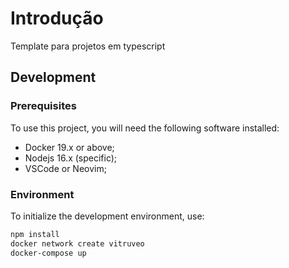 # Introdução

Template para projetos em typescript

## Development

### Prerequisites

To use this project, you will need the following software installed:

- Docker 19.x or above;
- Nodejs 16.x (specific);
- VSCode or Neovim;

### Environment

To initialize the development environment, use:

```sh
npm install
docker network create vitruveo
docker-compose up
```
